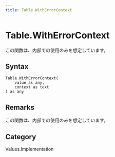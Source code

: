 ```yaml
---
title: Table.WithErrorContext
---
```


# Table.WithErrorContext


この関数は、内部での使用のみを想定しています。


## Syntax

```powerquery
Table.WithErrorContext(
    value as any,
    context as text
) as any
```


## Remarks

この関数は、内部での使用のみを想定しています。



## Category
Values.Implementation
